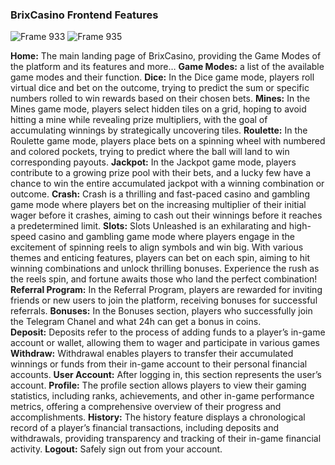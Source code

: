 ### BrixCasino Frontend Features

![Frame 933](https://github.com/user-attachments/assets/c065f3d9-208a-42cf-a181-be06c40c8932)
![Frame 935](https://github.com/user-attachments/assets/a3c127d7-bfcb-4b9e-8c59-23ecdb9d7524)


**Home:** The main landing page of BrixCasino, providing the Game Modes of the platform and its features and more…
**Game Modes:** a list of the available game modes and their function.
**Dice:** In the Dice game mode, players roll virtual dice and bet on the outcome, trying to predict the sum or specific numbers rolled to win rewards based on their chosen bets.
**Mines:** In the Mines game mode, players select hidden tiles on a grid, hoping to avoid hitting a mine while revealing prize multipliers, with the goal of accumulating winnings by strategically uncovering tiles.
**Roulette:** In the Roulette game mode, players place bets on a spinning wheel with numbered and colored pockets, trying to predict where the ball will land to win corresponding payouts.
**Jackpot:** In the Jackpot game mode, players contribute to a growing prize pool with their bets, and a lucky few have a chance to win the entire accumulated jackpot with a winning combination or outcome.
**Crash:** Crash is a thrilling and fast-paced casino and gambling game mode where players bet on the increasing multiplier of their initial wager before it crashes, aiming to cash out their winnings before it reaches a predetermined limit.
**Slots:** Slots Unleashed is an exhilarating and high-speed casino and gambling game mode where players engage in the excitement of spinning reels to align symbols and win big. With various themes and enticing features, players can bet on each spin, aiming to hit winning combinations and unlock thrilling bonuses. Experience the rush as the reels spin, and fortune awaits those who land the perfect combination!
**Referral Program:** In the Referral Program, players are rewarded for inviting friends or new users to join the platform, receiving bonuses for successful referrals.
**Bonuses:** In the Bonuses section, players who successfully join the Telegram Chanel and what 24h can get a bonus in coins.
**Deposit:** Deposits refer to the process of adding funds to a player’s in-game account or wallet, allowing them to wager and participate in various games
**Withdraw:** Withdrawal enables players to transfer their accumulated winnings or funds from their in-game account to their personal financial accounts.
**User Account:** After logging in, this section represents the user’s account.
**Profile:** The profile section allows players to view their gaming statistics, including ranks, achievements, and other in-game performance metrics, offering a comprehensive overview of their progress and accomplishments.
**History:** The history feature displays a chronological record of a player’s financial transactions, including deposits and withdrawals, providing transparency and tracking of their in-game financial activity.
**Logout:** Safely sign out from your account.
